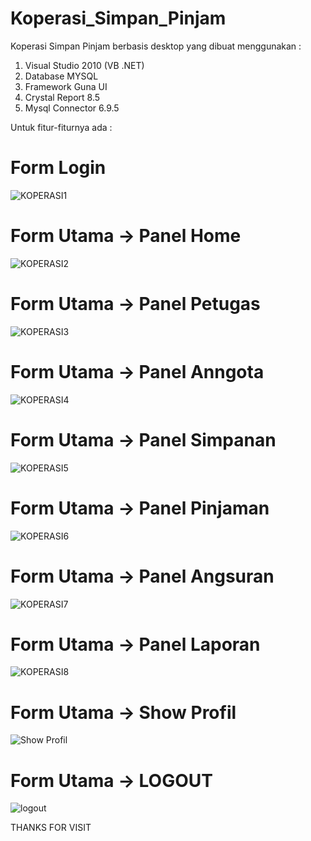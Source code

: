 # Koperasi_Simpan_Pinjam
Koperasi Simpan Pinjam berbasis desktop yang dibuat menggunakan :

1. Visual Studio 2010 (VB .NET)
2. Database MYSQL
3. Framework Guna UI
4. Crystal Report 8.5
5. Mysql Connector 6.9.5

Untuk fitur-fiturnya ada :

# Form Login
![KOPERASI1](https://user-images.githubusercontent.com/62456215/88449616-71db1c00-ce72-11ea-9f50-a4ab2597dd94.png)

# Form Utama -> Panel Home
![KOPERASI2](https://user-images.githubusercontent.com/62456215/88449618-77386680-ce72-11ea-8462-51ac9efe96c7.png)

# Form Utama -> Panel Petugas
![KOPERASI3](https://user-images.githubusercontent.com/62456215/88449620-78699380-ce72-11ea-938e-5bc75a36ad43.png)

# Form Utama -> Panel Anngota
![KOPERASI4](https://user-images.githubusercontent.com/62456215/88449621-7a335700-ce72-11ea-934a-0be9d1042e7b.png)

# Form Utama -> Panel Simpanan
![KOPERASI5](https://user-images.githubusercontent.com/62456215/88449623-7b648400-ce72-11ea-9112-ff8fc0d01e27.png)

# Form Utama -> Panel Pinjaman
![KOPERASI6](https://user-images.githubusercontent.com/62456215/88449624-7bfd1a80-ce72-11ea-89d9-bee1c7c01bee.png)

# Form Utama -> Panel Angsuran
![KOPERASI7](https://user-images.githubusercontent.com/62456215/88449625-7dc6de00-ce72-11ea-8e85-595a3c3b7931.png)

# Form Utama -> Panel Laporan
![KOPERASI8](https://user-images.githubusercontent.com/62456215/88449628-7ef80b00-ce72-11ea-9cce-f685261480d6.png)

# Form Utama -> Show Profil
![Show Profil](https://user-images.githubusercontent.com/62456215/88449743-8b309800-ce73-11ea-8171-be166309985e.png)

# Form Utama -> LOGOUT
![logout](https://user-images.githubusercontent.com/62456215/88449740-88ce3e00-ce73-11ea-9ae0-0205a1b5e6e1.png)

THANKS FOR VISIT

